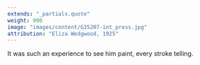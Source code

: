 ```yaml
---
extends: "_partials.quote"
weight: 900
image: "images/content/G35207-int_press.jpg"
attribution: "Eliza Wedgwood, 1925"
---
```


It was such an experience to see him paint, every stroke telling.
